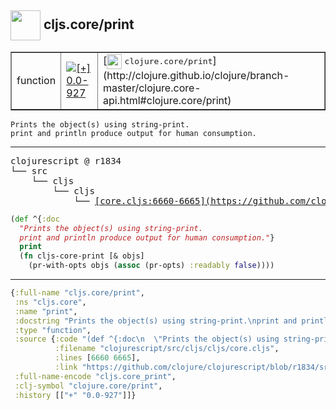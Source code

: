 ## <img width="48px" valign="middle" src="http://i.imgur.com/Hi20huC.png"> cljs.core/print

 <table border="1">
<tr>
<td>function</td>
<td><a href="https://github.com/cljsinfo/api-refs/tree/0.0-927"><img valign="middle" alt="[+] 0.0-927" src="https://img.shields.io/badge/+-0.0--927-lightgrey.svg"></a> </td>
<td>
[<img height="24px" valign="middle" src="http://i.imgur.com/1GjPKvB.png"> <samp>clojure.core/print</samp>](http://clojure.github.io/clojure/branch-master/clojure.core-api.html#clojure.core/print)
</td>
</tr>
</table>

 <samp>
</samp>

```
Prints the object(s) using string-print.
print and println produce output for human consumption.
```

---

 <pre>
clojurescript @ r1834
└── src
    └── cljs
        └── cljs
            └── <ins>[core.cljs:6660-6665](https://github.com/clojure/clojurescript/blob/r1834/src/cljs/cljs/core.cljs#L6660-L6665)</ins>
</pre>

```clj
(def ^{:doc
  "Prints the object(s) using string-print.
  print and println produce output for human consumption."}
  print
  (fn cljs-core-print [& objs]
    (pr-with-opts objs (assoc (pr-opts) :readably false))))
```


---

```clj
{:full-name "cljs.core/print",
 :ns "cljs.core",
 :name "print",
 :docstring "Prints the object(s) using string-print.\nprint and println produce output for human consumption.",
 :type "function",
 :source {:code "(def ^{:doc\n  \"Prints the object(s) using string-print.\n  print and println produce output for human consumption.\"}\n  print\n  (fn cljs-core-print [& objs]\n    (pr-with-opts objs (assoc (pr-opts) :readably false))))",
          :filename "clojurescript/src/cljs/cljs/core.cljs",
          :lines [6660 6665],
          :link "https://github.com/clojure/clojurescript/blob/r1834/src/cljs/cljs/core.cljs#L6660-L6665"},
 :full-name-encode "cljs.core_print",
 :clj-symbol "clojure.core/print",
 :history [["+" "0.0-927"]]}

```
